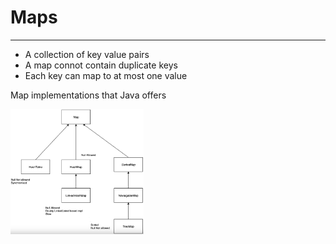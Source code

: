 # Maps
------------
-  A collection of key value pairs
-  A map connot contain duplicate keys
-  Each key can map to at most one value

Map implementations that Java offers

<img src="Maps.PNG" height="200">
